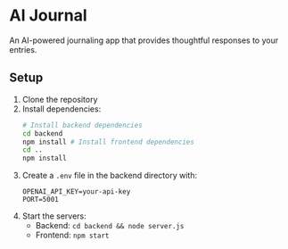 # AI Journal

An AI-powered journaling app that provides thoughtful responses to your entries.

## Setup
1. Clone the repository
2. Install dependencies:
   ```bash
   # Install backend dependencies
   cd backend
   npm install # Install frontend dependencies
   cd ..
   npm install
   ```
3. Create a `.env` file in the backend directory with:
   ```
   OPENAI_API_KEY=your-api-key
   PORT=5001
   ```
4. Start the servers:
   - Backend: `cd backend && node server.js`
   - Frontend: `npm start`

